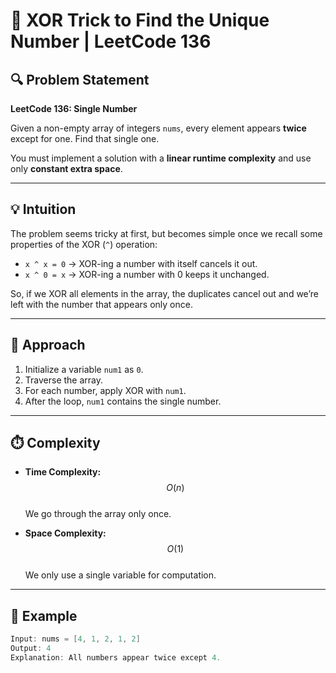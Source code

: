# 🧠 XOR Trick to Find the Unique Number | LeetCode 136

## 🔍 Problem Statement
**LeetCode 136: Single Number**

Given a non-empty array of integers `nums`, every element appears **twice** except for one. Find that single one.

You must implement a solution with a **linear runtime complexity** and use only **constant extra space**.

---

## 💡 Intuition

The problem seems tricky at first, but becomes simple once we recall some properties of the XOR (`^`) operation:

- `x ^ x = 0` → XOR-ing a number with itself cancels it out.
- `x ^ 0 = x` → XOR-ing a number with 0 keeps it unchanged.

So, if we XOR all elements in the array, the duplicates cancel out and we’re left with the number that appears only once.

---

## 🧠 Approach

1. Initialize a variable `num1` as `0`.
2. Traverse the array.
3. For each number, apply XOR with `num1`.
4. After the loop, `num1` contains the single number.

---

## ⏱️ Complexity

- **Time Complexity:** $$O(n)$$  
  We go through the array only once.

- **Space Complexity:** $$O(1)$$  
  We only use a single variable for computation.

---

## 🧪 Example

```java
Input: nums = [4, 1, 2, 1, 2]
Output: 4
Explanation: All numbers appear twice except 4.
